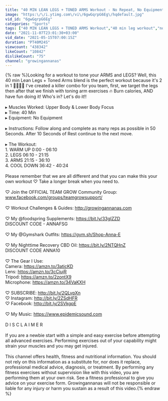 ```yaml
---
title: "40 MIN LEAN LEGS + TONED ARMS Workout - No Repeat, No Equipment, 2 in 1 Workout"
image: "https:\/\/i.ytimg.com\/vi\/6gwGqrpG6Eg\/hqdefault.jpg"
vid_id: "6gwGqrpG6Eg"
categories: "Sports"
tags: ["40 MIN LEAN LEGS + TONED ARMS Workout","40 min leg workout","no equipment workout"]
date: "2021-11-07T23:01:30+03:00"
vid_date: "2021-05-15T07:00:15Z"
duration: "PT40M24S"
viewcount: "438342"
likeCount: "10842"
dislikeCount: "75"
channel: "growingannanas"
---
```

{% raw %}Looking for a workout to tone your ARMS and LEGS? Well, this 40 min Lean Legs + Toned Arms blend is the perfect workout because it's 2 in 1 💪🏼💪🏼 I've created a killer combo for you team, first, we target the legs then after that we finish with toning arm exercises 🔥 Burn calories, AND have fun doing it! Who's in? Let's do it!!<br /><br />▸ Muscles Worked: Upper Body &amp; Lower Body Focus<br />▸ Time: 40 Min<br />▸ Equipment: No Equipment<br /><br />▸ Instructions: Follow along and complete as many reps as possible in 50 Seconds. After 10 Seconds of Rest continue to the next move.<br /><br />▸ The Workout:<br />1. WARM UP 0:00 - 06:10<br />2. LEGS 06:10 - 21:15<br />3. ARMS 21:15 - 36:10<br />4. COOL DOWN 36:42 - 40:24<br /><br />Please remember that we are all different and that you can make this your own workout ♡ Take a longer break when you need to.<br /><br />♡ Join the OFFICIAL TEAM GROW Community Group: www.facebook.com/groups/teamgrowsupport/<br /><br />♡ Workout Challenges &amp; Guides: <a rel="nofollow" target="blank" href="http://growingannanas.com">http://growingannanas.com</a><br /><br />♡ My  @foodspring  Supplements: <a rel="nofollow" target="blank" href="https://bit.ly/33gIZZD">https://bit.ly/33gIZZD</a><br />DISCOUNT CODE - ANNAFSG<br /><br />♡ My  @Gymshark  Outfits: <a rel="nofollow" target="blank" href="https://gym.sh/Shop-Anna-E">https://gym.sh/Shop-Anna-E</a><br /><br />♡ My Nighttime Recovery CBD Oil: <a rel="nofollow" target="blank" href="https://bit.ly/2NTQHnZ">https://bit.ly/2NTQHnZ</a><br />DISCOUNT CODE ANNA10<br /><br />♡  The Gear I Use: <br />Camera: <a rel="nofollow" target="blank" href="https://amzn.to/3aticKD">https://amzn.to/3aticKD</a><br />Lens: <a rel="nofollow" target="blank" href="https://amzn.to/3cCiujR">https://amzn.to/3cCiujR</a><br />Tripod: <a rel="nofollow" target="blank" href="https://amzn.to/2zontX9">https://amzn.to/2zontX9</a><br />Microphone: <a rel="nofollow" target="blank" href="https://amzn.to/34VaKXH">https://amzn.to/34VaKXH</a><br /><br />♡ SUBSCRIBE: <a rel="nofollow" target="blank" href="http://bit.ly/2QLvpXn">http://bit.ly/2QLvpXn</a><br />♡ Instagram: <a rel="nofollow" target="blank" href="http://bit.ly/2ZSdHFR">http://bit.ly/2ZSdHFR</a><br />♡ Facebook: <a rel="nofollow" target="blank" href="http://bit.ly/2SVkgpE">http://bit.ly/2SVkgpE</a><br /><br />♡ My Music: <a rel="nofollow" target="blank" href="https://www.epidemicsound.com">https://www.epidemicsound.com</a><br /><br />D I S C L A I M E R<br /><br />If you are a newbie start with a simple and easy exercise before attempting all advanced exercises. Performing exercises out of your capability might strain your muscles and you may get injured.<br /><br />This channel offers health, fitness and nutritional information. You should not rely on this information as a substitute for, nor does it replace, professional medical advice, diagnosis, or treatment. By performing any fitness exercises without supervision like with this video, you are performing them at your own risk. See a fitness professional to give you advice on your exercise form. Growingannanas will not be responsible or liable for any injury or harm you sustain as a result of this video.{% endraw %}
